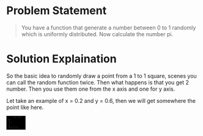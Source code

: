 # Problem Statement
>You have a function that generate a number between 0 to 1 randomly which is uniformly distributed. Now calculate the number pi.

# Solution Explaination

So the basic idea to randomly draw a point from a 1 to 1 square, scenes you can call the random function twice. Then what happens is that you get 2 number. Then you use them one from the x axis and one for y axis. 

Let take an example of x = 0.2 and y = 0.6, then we will get somewhere the point like here.

<img src="https://github.com/Rajat-Dabade/Best-Coding-Question/blob/master/RepoEssentials/img1.png" alt="drawing" style="width:50px; higth: 50px"/>

